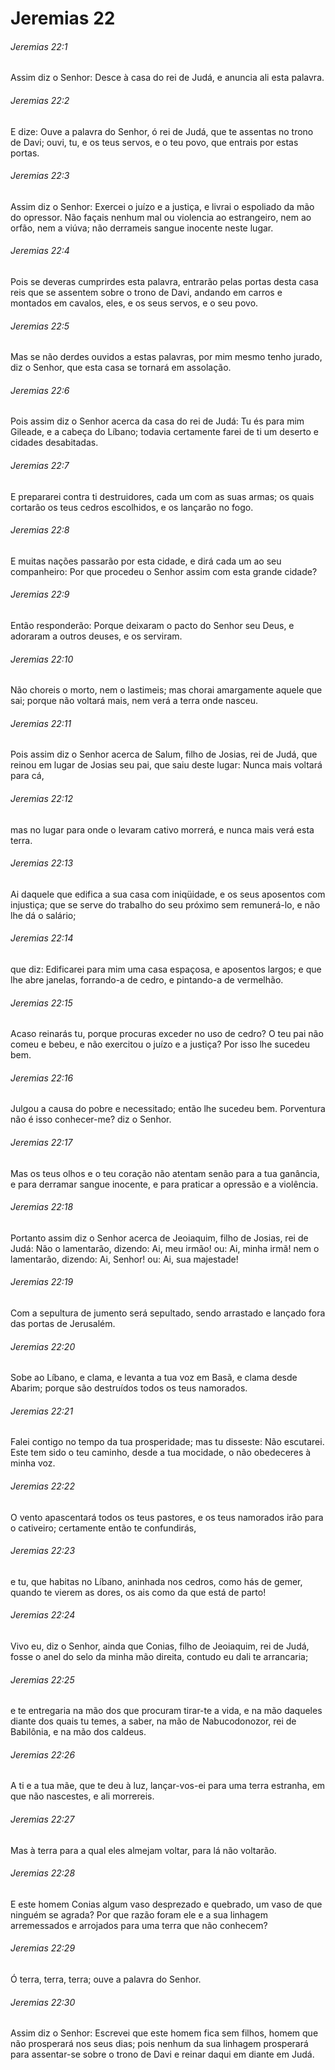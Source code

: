 # Jeremias 22

###### Jeremias 22:1

Assim diz o Senhor: Desce à casa do rei de Judá, e anuncia ali esta palavra.

###### Jeremias 22:2

E dize: Ouve a palavra do Senhor, ó rei de Judá, que te assentas no trono de Davi; ouvi, tu, e os teus servos, e o teu povo, que entrais por estas portas.

###### Jeremias 22:3

Assim diz o Senhor: Exercei o juízo e a justiça, e livrai o espoliado da mão do opressor. Não façais nenhum mal ou violencia ao estrangeiro, nem ao orfão, nem a viúva; não derrameis sangue inocente neste lugar.

###### Jeremias 22:4

Pois se deveras cumprirdes esta palavra, entrarão pelas portas desta casa reis que se assentem sobre o trono de Davi, andando em carros e montados em cavalos, eles, e os seus servos, e o seu povo.

###### Jeremias 22:5

Mas se não derdes ouvidos a estas palavras, por mim mesmo tenho jurado, diz o Senhor, que esta casa se tornará em assolação.

###### Jeremias 22:6

Pois assim diz o Senhor acerca da casa do rei de Judá: Tu és para mim Gileade, e a cabeça do Líbano; todavia certamente farei de ti um deserto e cidades desabitadas.

###### Jeremias 22:7

E prepararei contra ti destruidores, cada um com as suas armas; os quais cortarão os teus cedros escolhidos, e os lançarão no fogo.

###### Jeremias 22:8

E muitas nações passarão por esta cidade, e dirá cada um ao seu companheiro: Por que procedeu o Senhor assim com esta grande cidade?

###### Jeremias 22:9

Então responderão: Porque deixaram o pacto do Senhor seu Deus, e adoraram a outros deuses, e os serviram.

###### Jeremias 22:10

Não choreis o morto, nem o lastimeis; mas chorai amargamente aquele que sai; porque não voltará mais, nem verá a terra onde nasceu.

###### Jeremias 22:11

Pois assim diz o Senhor acerca de Salum, filho de Josias, rei de Judá, que reinou em lugar de Josias seu pai, que saiu deste lugar: Nunca mais voltará para cá,

###### Jeremias 22:12

mas no lugar para onde o levaram cativo morrerá, e nunca mais verá esta terra.

###### Jeremias 22:13

Ai daquele que edifica a sua casa com iniqüidade, e os seus aposentos com injustiça; que se serve do trabalho do seu próximo sem remunerá-lo, e não lhe dá o salário;

###### Jeremias 22:14

que diz: Edificarei para mim uma casa espaçosa, e aposentos largos; e que lhe abre janelas, forrando-a de cedro, e pintando-a de vermelhão.

###### Jeremias 22:15

Acaso reinarás tu, porque procuras exceder no uso de cedro? O teu pai não comeu e bebeu, e não exercitou o juízo e a justiça? Por isso lhe sucedeu bem.

###### Jeremias 22:16

Julgou a causa do pobre e necessitado; então lhe sucedeu bem. Porventura não é isso conhecer-me? diz o Senhor.

###### Jeremias 22:17

Mas os teus olhos e o teu coração não atentam senão para a tua ganância, e para derramar sangue inocente, e para praticar a opressão e a violência.

###### Jeremias 22:18

Portanto assim diz o Senhor acerca de Jeoiaquim, filho de Josias, rei de Judá: Não o lamentarão, dizendo: Ai, meu irmão! ou: Ai, minha irmã! nem o lamentarão, dizendo: Ai, Senhor! ou: Ai, sua majestade!

###### Jeremias 22:19

Com a sepultura de jumento será sepultado, sendo arrastado e lançado fora das portas de Jerusalém.

###### Jeremias 22:20

Sobe ao Líbano, e clama, e levanta a tua voz em Basã, e clama desde Abarim; porque são destruídos todos os teus namorados.

###### Jeremias 22:21

Falei contigo no tempo da tua prosperidade; mas tu disseste: Não escutarei. Este tem sido o teu caminho, desde a tua mocidade, o não obedeceres à minha voz.

###### Jeremias 22:22

O vento apascentará todos os teus pastores, e os teus namorados irão para o cativeiro; certamente então te confundirás,

###### Jeremias 22:23

e tu, que habitas no Líbano, aninhada nos cedros, como hás de gemer, quando te vierem as dores, os ais como da que está de parto!

###### Jeremias 22:24

Vivo eu, diz o Senhor, ainda que Conias, filho de Jeoiaquim, rei de Judá, fosse o anel do selo da minha mão direita, contudo eu dali te arrancaria;

###### Jeremias 22:25

e te entregaria na mão dos que procuram tirar-te a vida, e na mão daqueles diante dos quais tu temes, a saber, na mão de Nabucodonozor, rei de Babilônia, e na mão dos caldeus.

###### Jeremias 22:26

A ti e a tua mãe, que te deu à luz, lançar-vos-ei para uma terra estranha, em que não nascestes, e ali morrereis.

###### Jeremias 22:27

Mas à terra para a qual eles almejam voltar, para lá não voltarão.

###### Jeremias 22:28

E este homem Conias algum vaso desprezado e quebrado, um vaso de que ninguém se agrada? Por que razão foram ele e a sua linhagem arremessados e arrojados para uma terra que não conhecem?

###### Jeremias 22:29

Ó terra, terra, terra; ouve a palavra do Senhor.

###### Jeremias 22:30

Assim diz o Senhor: Escrevei que este homem fica sem filhos, homem que não prosperará nos seus dias; pois nenhum da sua linhagem prosperará para assentar-se sobre o trono de Davi e reinar daqui em diante em Judá.

